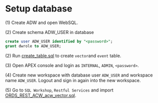 # Setup database

(1) Create ADW and open WebSQL.

(2) Create schema ADW_USER in database
```sql
create user ADW_USER identified by "<password>";
grant dwrole to ADW_USER;
```
(2) Run [create_table.sql](https://github.com/alpsteam/wuzzler-game-server/blob/master/sql/create_table.sql) to create `vector`and `event` table.
  
(3) Open APEX console and login as `INTERNAL`, `ADMIN`, `<password>`.

(4) Create new workspace with database user `ADW_USER` and workspace name `ADW_USER`. Logout and sign in again into the new workspace.

(5) Go to `SQL Workshop`, `Restful Services` and import [ORDS_REST_ACW_acw_vector.sql](https://github.com/alpsteam/wuzzler-game-server/blob/master/sql/ORDS_REST_ACW_acw_vector.sql).
